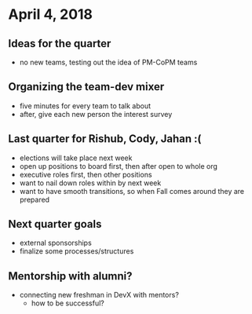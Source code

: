 # April 4, 2018

## Ideas for the quarter
* no new teams, testing out the idea of PM-CoPM teams

## Organizing the team-dev mixer
* five minutes for every team to talk about
* after, give each new person the interest survey

## Last quarter for Rishub, Cody, Jahan :(
* elections will take place next week
* open up positions to board first, then after open to whole org
* executive roles first, then other positions
* want to nail down roles within by next week
* want to have smooth transitions, so when Fall comes around they are prepared

## Next quarter goals
* external sponsorships
* finalize some processes/structures

## Mentorship with alumni?
* connecting new freshman in DevX with mentors? 
    * how to be successful?

